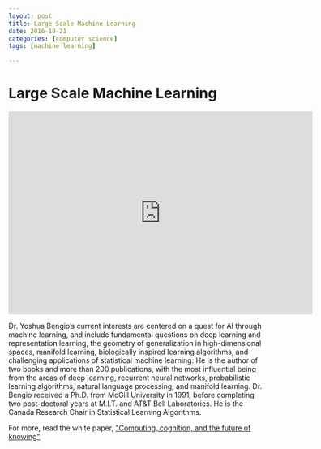 ```yaml
---
layout: post
title: Large Scale Machine Learning
date: 2016-10-21
categories: [computer science]
tags: [machine learning]

---
```



# Large Scale Machine Learning


<iframe width="600" height="400" src="https://www.youtube.com/embed/zqMnvgccibs" frameborder="0" allowfullscreen></iframe>

Dr. Yoshua Bengio’s current interests are centered on a quest for AI through machine learning, and include fundamental questions on deep learning and representation learning, the geometry of generalization in high-dimensional spaces, manifold learning, biologically inspired learning algorithms, and challenging applications of statistical machine learning. He is the author of two books and more than 200 publications, with the most influential being from the areas of deep learning, recurrent neural networks, probabilistic learning algorithms, natural language processing, and manifold learning. Dr. Bengio received a Ph.D. from McGill University in 1991, before completing two post-doctoral years at M.I.T. and AT&T Bell Laboratories. He is the Canada Research Chair in Statistical Learning Algorithms.

For more, read the white paper, ["Computing, cognition, and the future of knowing"](https://ibm.biz/BdHErb)